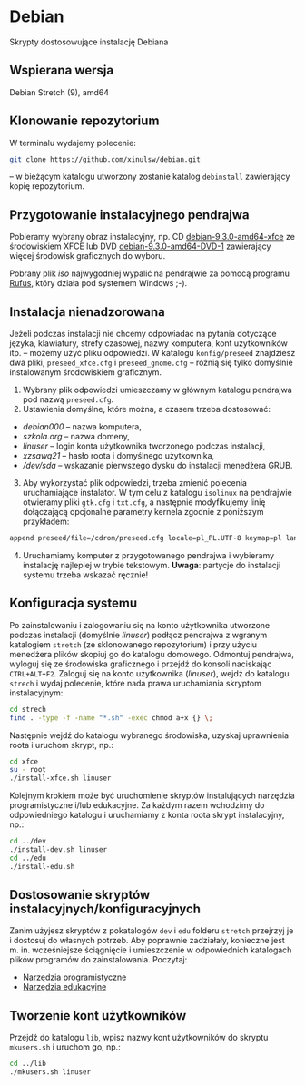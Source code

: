 # Debian

Skrypty dostosowujące instalację Debiana

## Wspierana wersja

Debian Stretch (9), amd64

## Klonowanie repozytorium

W terminalu wydajemy polecenie:

```bash
git clone https://github.com/xinulsw/debian.git
```

– w bieżącym katalogu utworzony zostanie katalog `debinstall` zawierający kopię
repozytorium.


## Przygotowanie instalacyjnego pendrajwa

Pobieramy wybrany obraz instalacyjny, np. CD [debian-9.3.0-amd64-xfce](https://cdimage.debian.org/debian-cd/current/amd64/iso-cd/debian-9.3.0-amd64-xfce-CD-1.iso)
ze środowiskiem XFCE lub DVD [debian-9.3.0-amd64-DVD-1](https://cdimage.debian.org/debian-cd/current/amd64/iso-dvd/debian-9.3.0-amd64-DVD-1.iso)
zawierający więcej środowisk graficznych do wyboru.

Pobrany plik *iso* najwygodniej wypalić na pendrajwie za pomocą programu [Rufus](https://rufus.akeo.ie/),
który działa pod systemem Windows ;-).


## Instalacja nienadzorowana

Jeżeli podczas instalacji nie chcemy odpowiadać na pytania dotyczące języka,
klawiatury, strefy czasowej, nazwy komputera, kont użytkowników itp. – możemy użyć
pliku odpowiedzi. W katalogu `konfig/preseed` znajdziesz dwa pliki, `preseed_xfce.cfg`
i `preseed_gnome.cfg` – różnią się tylko domyślnie instalowanym środowiskiem graficznym.

1. Wybrany plik odpowiedzi umieszczamy w głównym katalogu pendrajwa pod nazwą `preseed.cfg`.
2. Ustawienia domyślne, które można, a czasem trzeba dostosować:
 - *debian000* – nazwa komputera,
 - *szkola.org* – nazwa domeny,
 - *linuser* – login konta użytkownika tworzonego podczas instalacji,
 - *xzsawq21* – hasło roota i domyślnego użytkownika,
 - */dev/sda* – wskazanie pierwszego dysku do instalacji menedżera GRUB.

3. Aby wykorzystać plik odpowiedzi, trzeba zmienić polecenia uruchamiające instalator.
W tym celu z katalogu `isolinux` na pendrajwie otwieramy pliki `gtk.cfg` i `txt.cfg`,
a następnie modyfikujemy linię dołączającą opcjonalne parametry kernela zgodnie z poniższym przykładem:

 ```bash
 append preseed/file=/cdrom/preseed.cfg locale=pl_PL.UTF-8 keymap=pl language=pl country=PL vga=788 initrd=/install.amd/gtk/initrd.gz --- quiet
 ```
4. Uruchamiamy komputer z przygotowanego pendrajwa i wybieramy instalację najlepiej w trybie tekstowym. **Uwaga**: partycje do instalacji systemu trzeba wskazać ręcznie!

## Konfiguracja systemu

Po zainstalowaniu i zalogowaniu się na konto użytkownika utworzone podczas instalacji
(domyślnie *linuser*) podłącz pendrajwa z wgranym katalogiem `stretch` (ze sklonowanego
repozytorium) i przy użyciu menedżera plików skopiuj go do katalogu domowego.
Odmontuj pendrajwa, wyloguj się ze środowiska graficznego i przejdź do
konsoli naciskając `CTRL+ALT+F2`. Zaloguj się na konto użytkownika (*linuser*),
wejdź do katalogu `strech` i wydaj polecenie, które nada prawa uruchamiania
skryptom instalacyjnym:

```bash
cd strech
find . -type -f -name "*.sh" -exec chmod a+x {} \;
```

Następnie wejdź do katalogu wybranego środowiska, uzyskaj uprawnienia roota i uruchom skrypt, np.:

```bash
cd xfce
su - root
./install-xfce.sh linuser
```

Kolejnym krokiem może być uruchomienie skryptów instalujących narzędzia programistyczne
i/lub edukacyjne. Za każdym razem wchodzimy do odpowiedniego katalogu i uruchamiamy
z konta roota skrypt instalacyjny, np.:

```bash
cd ../dev
./install-dev.sh linuser
cd ../edu
./install-edu.sh
```

## Dostosowanie skryptów instalacyjnych/konfiguracyjnych

Zanim użyjesz skryptów z pokatalogów `dev` i `edu` folderu `stretch` przejrzyj je
i dostosuj do własnych potrzeb. Aby poprawnie zadziałały, konieczne jest m. in.
wcześniejsze ściągnięcie i umieszczenie w odpowiednich katalogach plików programów
do zainstalowania. Poczytaj:

- [Narzędzia programistyczne](dev/index.md)
- [Narzędzia edukacyjne](edu/index.md)

## Tworzenie kont użytkowników

Przejdź do katalogu `lib`, wpisz nazwy kont użytkowników do skryptu `mkusers.sh`
i uruchom go, np.:

```bash
cd ../lib
./mkusers.sh linuser
```
